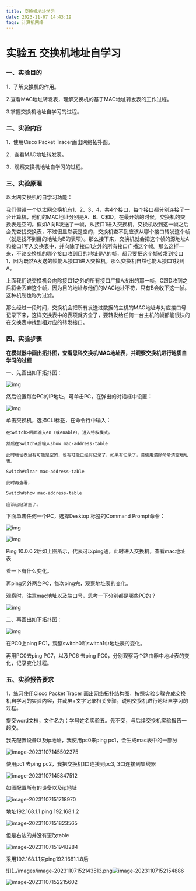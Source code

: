 ```yaml
---
title: 交换机地址学习
date: 2023-11-07 14:43:19
tags: 计算机网络
---
```


# 实验五 交换机地址自学习

### 一、实验目的

1．了解交换机的作用。

2.查看MAC地址转发表，理解交换机的基于MAC地址转发表的工作过程。

3.掌握交换机地址自学习的过程。

### 二、实验内容

1．使用Cisco Packet Tracer画出网络拓扑图。

2．查看MAC地址转发表。

3．观察交换机地址自学习的过程。

### 三、实验原理

以太网交换机的自学习功能：

我们假设一个以太网交换机有1、2、3、4，共4个接口，每个接口都分别连接了一台计算机，他们的MAC地址分别是A、B、C和D。在最开始的时候，交换机的交换表是空的。假如A向B发送了一帧，从接口1进入交换机，交换机收到这一帧之后会先查找交换表，不过很显然表是空的，交换机查不到应该从哪个接口转发这个帧（就是找不到目的地址为B的表项）。那么接下来，交换机就会把这个帧的源地址A和接口1写入交换表中，并向除了接口1之外的所有接口广播这个帧。那么这样一来，不论交换机的哪个接口收到目的地址是A的帧，都只要把这个帧转发到接口1，因为既然A发送的帧能从接口1进入交换机，那么交换机自然也能从接口1找到A。

上面我们说交换机会向除接口1之外的所有接口广播A发出的那一帧，C跟D收到之后将会丢弃这个帧，因为目的地址与他们的MAC地址不符，只有B会收下这一帧。这种机制也称为过滤。

那么经过一段时间，交换机会把所有发送过数据的主机的MAC地址与对应接口号记录下来，这样交换表中的表项就齐全了，要转发给任何一台主机的帧都能很快的在交换表中找到相对应的转发接口。

### 四、实验步骤

**在模拟器中画出拓扑图，查看思科交换机MAC地址表，并观察交换机进行地质自学习的过程**

一、先画出如下拓扑图：

![img](../images/clip_image002.jpg)

然后设置每台PC的IP地址，可单击PC，在弹出的对话框中设置：

![img](../images/clip_image004.jpg)

单击交换机，选择CLI标签，在命令行中输入：

```shell
在Switch>后面输入en（或enable），进入特权模式。

然后在Switch#后输入show mac-address-table

此时地址表里有可能是空的，也有可能已经有记录了，如果有记录了，请使用清除命令清空地址表。

Switch#clear mac-address-table

此时再查看，

Switch#show mac-address-table

应该已经清空了。
```

下面单击任何一个PC，选择Desktop 标签的Command Prompt命令：

![img](../images/clip_image006.jpg)

![img](../images/clip_image008.jpg)

Ping 10.0.0.2后如上图所示，代表可以ping通，此时进入交换机，查看mac地址表

看一下有什么变化。

再ping另外两台PC，每次ping完，观察地址表的变化。

 

观察时，注意mac地址以及端口号，思考一下分别都是哪些PC的？

![img](../images/clip_image010.gif)

 

 

二、再画出如下拓扑图：

![img](../images/clip_image012.gif)

在PC0上ping PC1，观察switch0和switch1中地址表的变化。

再用PC0去ping PC7，以及PC6 去ping PC0，分别观察两个路由器中地址表的变化，记录变化过程。

### 五、实验报告要求

1．练习使用Cisco Packet Tracer 画出网络拓扑结构图，按照实验步骤完成交换机自学习的实验内容，并截屏+文字记录相关步骤，说明交换机进行地址自学习的过程。 

提交word文档，文件名为：学号姓名实验五。先不交，与后续交换机实验报告一起交。

 我先配置设备以及ip地址，我使用pc0来ping pc1，会生成mac表中的一部分

![image-20231107145502375](../images/image-20231107145502375.png)

使用pc1 去ping pc2，我把交换机1口连接到pc3, 3口连接到集线器

![image-20231107145847512](../images/image-20231107145847512.png)

如图配置所有的设备以及ip地址

![image-20231107151718970](../images/image-20231107151718970.png)

地址192.168.1.1 ping 192.168.1.2 

![image-20231107151823565](../images/image-20231107151823565.png)

但是右边的并没有更改table

![image-20231107151948284](../images/image-20231107151948284.png)

采用192.168.1.1来ping192.1681.1.8后

![](../images/image-20231107152143513.png![image-20231107152154886](../images/image-20231107152154886.png)

![image-20231107152215602](../images/image-20231107152215602.png)
